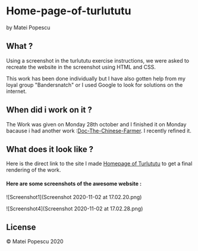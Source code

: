 # **Home-page-of-turlututu**

by Matei Popescu

## What ?

Using a screenshot in the turlututu exercise instructions, we were asked to recreate the website in the screenshot using HTML and CSS.

This work has been done individually but I have also gotten help from my loyal group "Bandersnatch" or I used Google to look for solutions on the internet.

 
## When did i work on it ?

The Work was given on Monday 28th october and I finished it on Monday bacause i had another work :[Doc-The-Chinese-Farmer](https://sifedine-hajji.github.io/Progressive-Enhancement/). I recently refined it.

## What does it look like ?

Here is the direct link to the site I made [Homepage of Turlututu](https://github.com/mattiepops/turlututu.git) to get a final rendering of the work.

#### **Here are some screenshots of the awesome website** :

![Screenshot1](Screenshot 2020-11-02 at 17.02.20.png)

![Screenshot4](Screenshot 2020-11-02 at 17.02.28.png)

## License

© Matei Popescu 2020